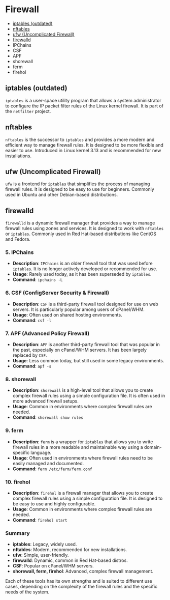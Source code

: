 # Firewall
* [iptables (outdated)](#iptables-outdated)
* [nftables](#nftables)
* [ufw (Uncomplicated Firewall)](#ufw-uncomplicated-firewall)
* [firewalld](#firewalld)
* IPChains
* CSF
* APF
* shorewall
* ferm
* firehol

## iptables (outdated)
`iptables` is a user-space utility program that allows a system administrator to configure the IP packet filter rules of the Linux kernel firewall. It is part of the `netfilter` project.

## nftables
`nftables` is the successor to `iptables` and provides a more modern and efficient way to manage firewall rules. It is designed to be more flexible and easier to use. Introduced in Linux kernel 3.13 and is recommended for new installations.

## ufw (Uncomplicated Firewall)
`ufw` is a frontend for `iptables` that simplifies the process of managing firewall rules. It is designed to be easy to use for beginners. Commonly used in Ubuntu and other Debian-based distributions.

## firewalld
`firewalld` is a dynamic firewall manager that provides a way to manage firewall rules using zones and services. It is designed to work with `nftables` or `iptables`. Commonly used in Red Hat-based distributions like CentOS and Fedora.

### 5. **IPChains**
   - **Description**: `IPChains` is an older firewall tool that was used before `iptables`. It is no longer actively developed or recommended for use.
   - **Usage**: Rarely used today, as it has been superseded by `iptables`.
   - **Command**: `ipchains -L`

### 6. **CSF (ConfigServer Security & Firewall)**
   - **Description**: `CSF` is a third-party firewall tool designed for use on web servers. It is particularly popular among users of cPanel/WHM.
   - **Usage**: Often used on shared hosting environments.
   - **Command**: `csf -l`

### 7. **APF (Advanced Policy Firewall)**
   - **Description**: `APF` is another third-party firewall tool that was popular in the past, especially on cPanel/WHM servers. It has been largely replaced by `CSF`.
   - **Usage**: Less common today, but still used in some legacy environments.
   - **Command**: `apf -s`

### 8. **shorewall**
   - **Description**: `shorewall` is a high-level tool that allows you to create complex firewall rules using a simple configuration file. It is often used in more advanced firewall setups.
   - **Usage**: Common in environments where complex firewall rules are needed.
   - **Command**: `shorewall show rules`

### 9. **ferm**
   - **Description**: `ferm` is a wrapper for `iptables` that allows you to write firewall rules in a more readable and maintainable way using a domain-specific language.
   - **Usage**: Often used in environments where firewall rules need to be easily managed and documented.
   - **Command**: `ferm /etc/ferm/ferm.conf`

### 10. **firehol**
   - **Description**: `firehol` is a firewall manager that allows you to create complex firewall rules using a simple configuration file. It is designed to be easy to use and highly configurable.
   - **Usage**: Common in environments where complex firewall rules are needed.
   - **Command**: `firehol start`

### Summary
- **iptables**: Legacy, widely used.
- **nftables**: Modern, recommended for new installations.
- **ufw**: Simple, user-friendly.
- **firewalld**: Dynamic, common in Red Hat-based distros.
- **CSF**: Popular on cPanel/WHM servers.
- **shorewall, ferm, firehol**: Advanced, complex firewall management.

Each of these tools has its own strengths and is suited to different use cases, depending on the complexity of the firewall rules and the specific needs of the system.
